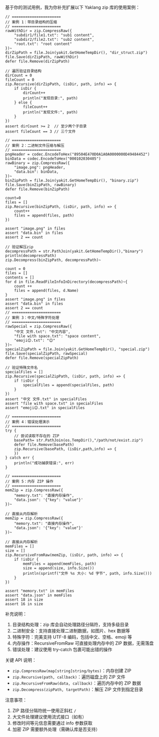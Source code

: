 基于你的测试用例，我为你补充扩展以下 Yaklang zip 库的使用案例：

```yak
// ======================
// 案例 1：带目录结构的压缩
// ======================
rawWithDir = zip.CompressRaw({
    "subdir1/file1.txt": "sub1 content",
    "subdir2/file2.txt": "sub2 content",
    "root.txt": "root content"
})~
dirZipPath = file.Join(yakit.GetHomeTempDir(), "dir_struct.zip")
file.Save(dirZipPath, rawWithDir)
defer file.Remove(dirZipPath)

// 遍历验证目录结构
dirCount = 0
fileCount = 0
zip.Recursive(dirZipPath, (isDir, path, info) => {
    if isDir {
        dirCount++
        println("发现目录:", path)
    } else {
        fileCount++
        println("发现文件:", path)
    }
})
assert dirCount >= 2  // 至少两个子目录
assert fileCount == 3 // 三个文件

// ======================
// 案例 2：二进制文件压缩与解压
// ======================
pngHeader = codec.EncodeToHex("89504E470D0A1A0A0000000D49484452")
binData = codec.EncodeToHex("000102030405")
rawBinary = zip.CompressRaw({
    "image.png": pngHeader,
    "data.bin": binData,
})~
binZipPath = file.Join(yakit.GetHomeTempDir(), "binary.zip")
file.Save(binZipPath, rawBinary)
defer file.Remove(binZipPath)

count=0
files = []
zip.Recursive(binZipPath, (isDir, path, info) => {
    count++
    files = append(files, path)
})

assert "image.png" in files
assert "data.bin" in files
assert 2 == count

// 验证解压zip
decompressPath = str.PathJoin(yakit.GetHomeTempDir(),"binary")
println(decompressPath)
zip.Decompress(binZipPath, decompressPath)~

count = 0
files = []
contents = []
for d in file.ReadFileInfoInDirectory(decompressPath)~{
    count ++
    files = append(files, d.Name)
}
assert "image.png" in files
assert "data.bin" in files
assert 2 == count
// ======================
// 案例 3：中文/特殊字符处理
// ======================
rawSpecial = zip.CompressRaw({
    "中文 文件.txt": "中文内容",
    "file with space.txt": "space content",
    "emoji😊.txt": "😊"
})~
specialZipPath = file.Join(yakit.GetHomeTempDir(), "special.zip")
file.Save(specialZipPath, rawSpecial)
defer file.Remove(specialZipPath)

// 验证特殊文件名
specialFiles = []
zip.Recursive(specialZipPath, (isDir, path, info) => {
    if !isDir {
        specialFiles = append(specialFiles, path)
    }
})
assert "中文 文件.txt" in specialFiles
assert "file with space.txt" in specialFiles
assert "emoji😊.txt" in specialFiles

// ======================
// 案例 4：错误处理演示
// ======================
try {
    // 尝试读取不存在的 ZIP
    basePath= str.PathJoin(os.TempDir(),"/path/not/exist.zip")
    defer file.Remove(basePath)
    zip.Recursive(basePath, (isDir,path,info) => {
    })
} catch err {
    println("成功捕获错误:", err)
}

// ======================
// 案例 5：内存 ZIP 操作
// ======================
memZip = zip.CompressRaw({
    "memory.txt": "直接内存操作",
    "data.json": '{"key": "value"}'
})~

// 直接从内存解析
memZip = zip.CompressRaw({
    "memory.txt": "直接内存操作",
    "data.json": '{"key": "value"}'
})~

// 直接从内存解析
memFiles = []
size = []
zip.RecursiveFromRaw(memZip, (isDir, path, info) => {
    if !isDir {
        memFiles = append(memFiles, path)
        size = append(size, info.Size())
        println(sprintf("文件 %s 大小: %d 字节", path, info.Size()))
    }
})

assert "memory.txt" in memFiles
assert "data.json" in memFiles
assert 18 in size
assert 16 in size
```

补充说明：

1. 目录结构处理：zip 库会自动处理路径分隔符，支持多级目录
2. 二进制安全：支持直接处理二进制数据，如图片、hex 数据等
3. 特殊字符：完美支持 UTF-8 编码，包括中文、空格、emoji 等
4. 内存操作：RecursiveFromRaw 可直接处理内存中的 ZIP 数据，无需落盘
5. 错误处理：建议使用 try-catch 包裹可能出错的操作

关键 API 说明：
- `zip.CompressRaw(map[string]string/bytes)`：内存创建 ZIP
- `zip.Recursive(path, callback)`：遍历磁盘上的 ZIP 文件
- `zip.RecursiveFromRaw(data, callback)`：遍历内存中的 ZIP 数据
- `zip.Decompress(zipPath, targetPath)`：解压 ZIP 文件到指定目录

注意事项：
1. ZIP 路径分隔符统一使用正斜杠 `/`
2. 大文件处理建议使用流式接口（如有）
3. 修改时间等元信息需要通过 info 参数获取
4. 加密 ZIP 需要额外处理（需确认库是否支持）

